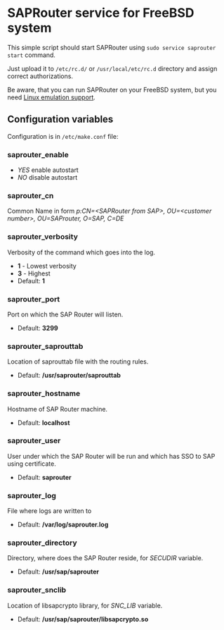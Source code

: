 # SAPRouter service for FreeBSD system

This simple script should start SAPRouter using ```sudo service saprouter start``` command.

Just upload it to ```/etc/rc.d/``` or ```/usr/local/etc/rc.d``` directory and assign correct authorizations.

Be aware, that you can run SAPRouter on your FreeBSD system, but you need [Linux emulation support](http://www.freebsd.cz/doc/handbook/linuxemu.html).

## Configuration variables
Configuration is in ```/etc/make.conf``` file:

### saprouter_enable
 - *YES* enable autostart
 - *NO* disable autostart

### saprouter_cn
Common Name in form *p:CN=\<SAPRouter from SAP\>, OU=\<customer number\>, OU=SAProuter, O=SAP, C=DE*

### saprouter_verbosity
Verbosity of the command which goes into the log.
- **1** - Lowest verbosity
- **3** - Highest
- Default: **1**

### saprouter_port
Port on which the SAP Router will listen.
- Default: **3299**

### saprouter_saprouttab
Location of saprouttab file with the routing rules.
- Default: **/usr/saprouter/saprouttab**

### saprouter_hostname
Hostname of SAP Router machine.
- Default: **localhost**

### saprouter_user
User under which the SAP Router will be run and which has SSO to SAP using certificate.
- Default: **saprouter**

### saprouter_log
File where logs are written to
- Default: **/var/log/saprouter.log**

### saprouter_directory
Directory, where does the SAP Router reside, for *SECUDIR* variable.
- Default: **/usr/sap/saprouter**

### saprouter_snclib
Location of libsapcrypto library, for *SNC_LIB* variable.
- Default: **/usr/sap/saprouter/libsapcrypto.so**
